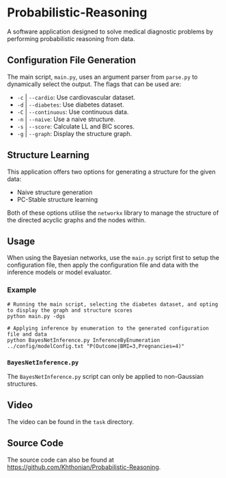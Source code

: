 # Probabilistic-Reasoning
A software application designed to solve medical diagnostic problems by performing probabilistic reasoning from data.

## Configuration File Generation
The main script, `main.py`, uses an argument parser from `parse.py` to dynamically select the output. The flags that can be used are:
- `-c` | `--cardio`: Use cardiovascular dataset.
- `-d` | `--diabetes`: Use diabetes dataset.
- `-C` | `--continuous`: Use continuous data.
- `-n` | `--naive`: Use a naive structure.
- `-s` | `--score`: Calculate LL and BIC scores.
- `-g` | `--graph`: Display the structure graph.

## Structure Learning
This application offers two options for generating a structure for the given data:
- Naive structure generation
- PC-Stable structure learning

Both of these options utilise the `networkx` library to manage the structure of the directed acyclic graphs and the nodes within.

## Usage
When using the Bayesian networks, use the `main.py` script first to setup the configuration file, then apply the configuration file and data with the inference models or model evaluator.

### Example
```
# Running the main script, selecting the diabetes dataset, and opting to display the graph and structure scores
python main.py -dgs

# Applying inference by enumeration to the generated configuration file and data
python BayesNetInference.py InferenceByEnumeration ../config/modelConfig.txt "P(Outcome|BMI=3,Pregnancies=4)"
```

### `BayesNetInference.py`
The `BayesNetInference.py` script can only be applied to non-Gaussian structures.

## Video
The video can be found in the `task` directory.

## Source Code 
The source code can also be found at https://github.com/Khthonian/Probabilistic-Reasoning.


